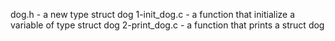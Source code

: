 dog.h - a new type struct dog
1-init_dog.c - a function that initialize a variable of type struct dog
2-print_dog.c - a function that prints a struct dog
